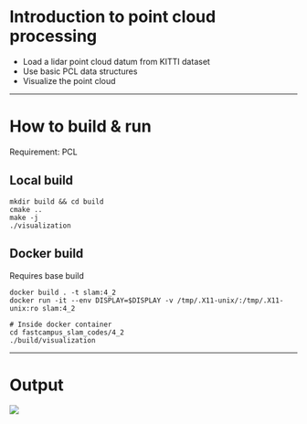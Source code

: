 # Introduction to point cloud processing

- Load a lidar point cloud datum from KITTI dataset
- Use basic PCL data structures
- Visualize the point cloud

---

# How to build & run

Requirement: PCL

## Local build

```
mkdir build && cd build
cmake ..
make -j
./visualization
```

## Docker build 

Requires base build

```
docker build . -t slam:4_2
docker run -it --env DISPLAY=$DISPLAY -v /tmp/.X11-unix/:/tmp/.X11-unix:ro slam:4_2

# Inside docker container
cd fastcampus_slam_codes/4_2
./build/visualization
```

---

# Output

![](./output.gif)

